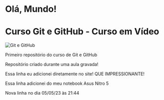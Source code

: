 # Olá, Mundo!
# Curso Git e GitHub - Curso em Vídeo
![Git e GitHub](https://www.cursoemvideo.com/wp-content/uploads/2020/04/git-1.png)
 
Primeiro repositório do curso de Git e GitHub

Repositório criado durante uma aula gravada!
 
Essa linha eu adicionei diretamente no site! QUE IMPRESSIONANTE!

Essa linha adicionei do meu notebook Asus Nitro 5

Nova linha no dia 05/05/23 às 21:44
